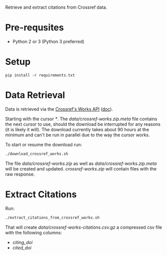 Retrieve and extract citations from Crossref data.

# Pre-requsites

* Python 2 or 3 (Python 3 preferred)

# Setup

`pip install -r requirements.txt`

# Data Retrieval

Data is retrieved via the [Crossref's Works API](https://api.crossref.org/works) ([doc](https://github.com/CrossRef/rest-api-doc)).

Starting with the cursor _*_. The _data/crossref-works.zip.meta_ file contains the next cursor to use, should the download be interrupted for any reasons (it is likely it will). The download currently takes about 90 hours at the minimum and can't be run in parallel due to the way the cursor works.

To start or resume the download run:

```bash
./download_crossref_works.sh
```

The file _data/crossref-works.zip_ as well as _data/crossref-works.zip.meta_ will be created and updated. _crossref-works.zip_ will contain files with the raw response.

# Extract Citations

Run:

```bash
./extract_citations_from_crossref_works.sh
```

That will create _data/crossref-works-citations.csv.gz_ a compressed csv file with the following columns:

* _citing_doi_
* _cited_doi_

